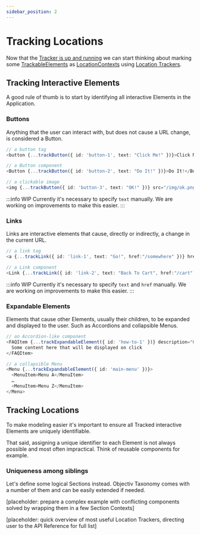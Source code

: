 ```yaml
---
sidebar_position: 2
---
```


# Tracking Locations

Now that the [Tracker is up and running](/tracking/how-to-guides/getting-started.md) we can start thinking about marking some [TrackableElements](/tracking/core-concepts/elements.md#trackable-elements) as [LocationContexts](/taxonomy/location-contexts/overview.md) using [Location Trackers](/tracking/api-reference/location-trackers/overview.md).  

## Tracking Interactive Elements
A good rule of thumb is to start by identifying all interactive Elements in the Application. 

### Buttons
Anything that the user can interact with, but does not cause a URL change, is considered a Button. 

```typescript jsx
// a button tag 
<button {...trackButton({ id: 'button-1', text: "Click Me!" })}>Click Me!</button>

// a Button component 
<Button {...trackButton({ id: 'button-2', text: "Do It!" })}>Do It!</Button>

// a clickable image
<img {...trackButton({ id: 'button-3', text: "OK!" })} src="/img/ok.png" alt="OK!" />
```

:::info WIP
Currently it's necessary to specify `text` manually. We are working on improvements to make this easier.
:::


### Links
Links are interactive elements that cause, directly or indirectly, a change in the current URL.

```typescript jsx
// a link tag 
<a {...trackLink({ id: 'link-1', text: "Go!", href:"/somewhere" })} href="/somewhere">Go!</a>

// a Link component 
<Link {...trackLink({ id: 'link-2', text: "Back To Cart", href:"/cart" })} to="/cart">Back</Link>
```

:::info WIP
Currently it's necessary to specify `text` and `href` manually. We are working on improvements to make this easier.
:::


### Expandable Elements
Elements that cause other Elements, usually their children, to be expanded and displayed to the user. Such as Accordions and collapsible Menus. 

```typescript jsx
// an Accordion-like component 
<FAQItem {...trackExpandableElement({ id: 'how-to-1' })} description="How to track Accordions?">
  Some content here that will be displayed on click
</FAQItem>

// a collapsible Menu 
<Menu {...trackExpandableElement({ id: 'main-menu' })}>
  <MenuItem>Menu A</MenuItem>
  …
  <MenuItem>Menu Z</MenuItem>
</Menu>
```



## Tracking Locations
To make modeling easier it's important to ensure all Tracked interactive Elements are uniquely identifiable.   

That said, assigning a unique identifier to each Element is not always possible and most often impractical. Think of reusable components for example. 

### Uniqueness among siblings
Let's define some logical Sections instead. Objectiv Taxonomy comes with a number of them and can be easily extended if needed.

[placeholder: prepare a complex example with conflicting components solved by wrapping them in a few Section Contexts]

[placeholder: quick overview of most useful Location Trackers, directing user to the API Reference for full list]
